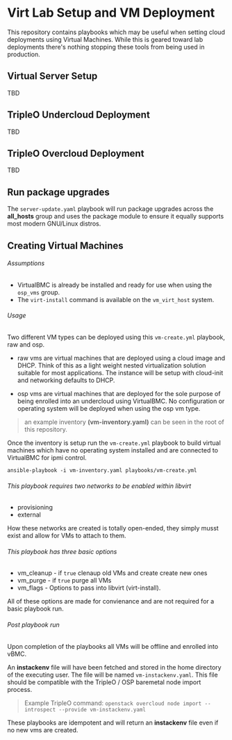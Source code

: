 # Virt Lab Setup and VM Deployment

This repository contains playbooks which may be useful when setting cloud
deployments using Virtual Machines. While this is geared toward lab
deployments there's nothing stopping these tools from being used in
production.

## Virtual Server Setup

TBD

## TripleO Undercloud Deployment

TBD

## TripleO Overcloud Deployment

TBD

## Run package upgrades

The `server-update.yaml` playbook will run package upgrades across the
**all_hosts** group and uses the package module to ensure it equally
supports most modern GNU/Linux distros.

## Creating Virtual Machines

###### Assumptions

* VirtualBMC is already be installed and ready for use when using the
  `osp_vms` group.
* The `virt-install` command is available on the `vm_virt_host` system.

###### Usage

Two different VM types can be deployed using this `vm-create.yml` playbook,
raw and osp.

* raw vms are virtual machines that are deployed using a cloud image and
  DHCP. Think of this as a light weight nested virtualization solution
  suitable for most applications. The instance will be setup with cloud-init
  and networking defaults to DHCP.

* osp vms are virtual machines that are deployed for the sole purpose of
  being enrolled into an undercloud using VirtualBMC. No configuration or
  operating system will be deployed when using the osp vm type.

> an example inventory **(vm-inventory.yaml)** can be seen in the root of this
repository.

Once the inventory is setup run the `vm-create.yml` playbook to build virtual
machines which have no operating system installed and are connected to
VirtualBMC for ipmi control.

``` shell
ansible-playbook -i vm-inventory.yaml playbooks/vm-create.yml
```

###### This playbook requires two networks to be enabled within libvirt

* provisioning
* external

How these networks are created is totally open-ended, they simply musst exist
and allow for VMs to attach to them.

###### This playbook has three basic options

 * vm_cleanup - if `true` clenaup old VMs and create create new ones
 * vm_purge - if `true` purge all VMs
 * vm_flags - Options to pass into libvirt (virt-install).

All of these options are made for convienance and are not required for a basic
playbook run.

###### Post playbook run

Upon completion of the playbooks all VMs will be offline and enrolled into
vBMC.

An **instackenv** file will have been fetched and stored in the home directory
of the executing user. The file will be named `vm-instackenv.yaml`. This file
should be compatible with the TripleO / OSP baremetal node import
process.

> Example TripleO command: `openstack overcloud node import --introspect --provide vm-instackenv.yaml`

These playbooks are idempotent and will return an **instackenv** file even if
no new vms are created.
